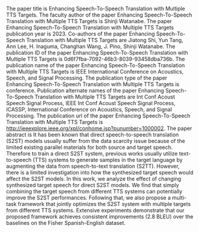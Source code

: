 The paper title is Enhancing Speech-To-Speech Translation with Multiple TTS Targets.
The faculty author of the paper Enhancing Speech-To-Speech Translation with Multiple TTS Targets is Shinji Watanabe.
The paper Enhancing Speech-To-Speech Translation with Multiple TTS Targets publication year is 2023.
Co-authors of the paper Enhancing Speech-To-Speech Translation with Multiple TTS Targets are Jiatong Shi, Yun Tang, Ann Lee, H. Inaguma, Changhan Wang, J. Pino, Shinji Watanabe.
The publication ID of the paper Enhancing Speech-To-Speech Translation with Multiple TTS Targets is 0d6f7fba-7092-46b3-8039-93458dba736b.
The publication name of the paper Enhancing Speech-To-Speech Translation with Multiple TTS Targets is IEEE International Conference on Acoustics, Speech, and Signal Processing.
The publication type of the paper Enhancing Speech-To-Speech Translation with Multiple TTS Targets is conference.
Publication alternate names of the paper Enhancing Speech-To-Speech Translation with Multiple TTS Targets are Int Conf Acoust Speech Signal Process, IEEE Int Conf Acoust Speech Signal Process, ICASSP, International Conference on Acoustics, Speech, and Signal Processing.
The publication url of the paper Enhancing Speech-To-Speech Translation with Multiple TTS Targets is http://ieeexplore.ieee.org/xpl/conhome.jsp?punumber=1000002.
The paper abstract is It has been known that direct speech-to-speech translation (S2ST) models usually suffer from the data scarcity issue because of the limited existing parallel materials for both source and target speech. Therefore to train a direct S2ST system, previous works usually utilize text-to-speech (TTS) systems to generate samples in the target language by augmenting the data from speech-to-text translation (S2TT). However, there is a limited investigation into how the synthesized target speech would affect the S2ST models. In this work, we analyze the effect of changing synthesized target speech for direct S2ST models. We find that simply combining the target speech from different TTS systems can potentially improve the S2ST performances. Following that, we also propose a multi-task framework that jointly optimizes the S2ST system with multiple targets from different TTS systems. Extensive experiments demonstrate that our proposed framework achieves consistent improvements (2.8 BLEU) over the baselines on the Fisher Spanish-English dataset.
